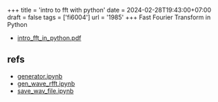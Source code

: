 +++
title = 'intro to fft with python'
date = 2024-02-28T19:43:00+07:00
draft = false
tags = ['fi6004']
url = '1985'
+++
Fast Fourier Transform in Python
<!--more-->

+ [intro_fft_in_python.pdf](https://osf.io/k6mr9)


## refs
+ [generator.ipynb](https://github.com/dudung/py-jupyter-nb/blob/main/src/apply/fft/audio/generator.ipynb)
+ [gen_wave_rfft.ipynb](https://github.com/dudung/py-jupyter-nb/blob/main/src/apply/fft/audio/gen_wave_rfft.ipynb)
+ [save_wav_file.ipynb](https://github.com/dudung/py-jupyter-nb/blob/main/src/apply/fft/audio/save_wav_file.ipynb)
